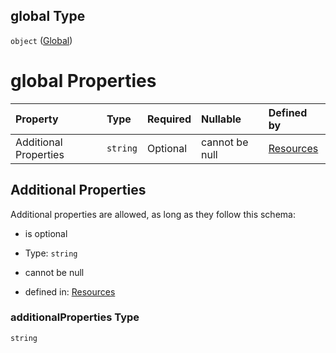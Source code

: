 ## global Type

`object` ([Global](resources-properties-actionsecrets-properties-global.md))

# global Properties

| Property              | Type     | Required | Nullable       | Defined by                                                                                                                                                       |
| :-------------------- | :------- | :------- | :------------- | :--------------------------------------------------------------------------------------------------------------------------------------------------------------- |
| Additional Properties | `string` | Optional | cannot be null | [Resources](resources-properties-actionsecrets-properties-global-additionalproperties.md "#/properties/secrets/properties/global/additionalProperties") |

## Additional Properties

Additional properties are allowed, as long as they follow this schema:



*   is optional

*   Type: `string`

*   cannot be null

*   defined in: [Resources](resources-properties-actionsecrets-properties-global-additionalproperties.md "#/properties/secrets/properties/global/additionalProperties")

### additionalProperties Type

`string`
